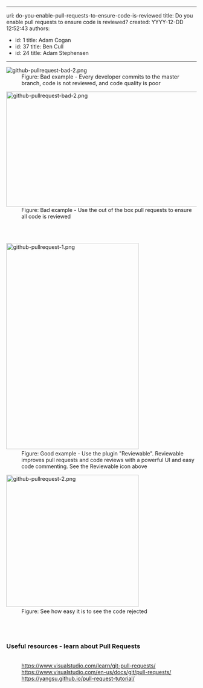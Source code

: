 

---
uri: do-you-enable-pull-requests-to-ensure-code-is-reviewed
title: Do you enable pull requests to ensure code is reviewed?
created: YYYY-12-DD 12:52:43
authors:
  - id: 1
    title: Adam Cogan
  - id: 37
    title: Ben Cull
  - id: 24
    title: Adam Stephensen
---




<span class='intro'> <dl class="badImage"><dt><img src="/PublishingImages/github-pullrequest-bad-2.png" alt="github-pullrequest-bad-2.png" /><br></dt><dd>Figure&#58;&#160;<span style="background-color&#58;transparent;font-size&#58;0.9rem;">Bad example - Every developer commits to the master branch, code is not reviewed, and code quality is poor</span></dd></dl><dl class="badImage"><dt><img src="/PublishingImages/github-pullrequest-bad.png" alt="github-pullrequest-bad-2.png" style="width&#58;585px;height&#58;305px;" /><br></dt><dd>Figure&#58; Bad example - Use the out of the box pull requests to ensure all code is reviewed</dd></dl> <br> </span>

<dl class="goodImage">​
   <dt>​​<img src="/PublishingImages/github-pullrequest-1.png" alt="github-pullrequest-1.png" style="width&#58;350px;height&#58;546px;" /><br></dt><dd>Figure&#58; Good example - Use the plugin &quot;Reviewable&quot;. Reviewable improves pull requests and code reviews with a powerful UI and easy code commenting. ​See the Reviewable icon above </dd></dl><dl class="image"><dt>​​<img src="/PublishingImages/github-pullrequest-2.png" alt="github-pullrequest-2.png" style="width&#58;350px;" /><br></dt><dd>Figure&#58; See how easy it is to see the code rejected​<br></dd><dd><br></dd><dd><br></dd><dd><br></dd><h3 class="ssw15-rteElement-H3">Useful resources - learn&#160;about Pull Requests<br></h3><dd><br></dd><dd><a href="https&#58;//www.visualstudio.com/learn/git-pull-requests/">https&#58;//www.visualstudio.com/learn/git-pull-requests/</a><br></dd><dd><a href="https&#58;//www.visualstudio.com/en-us/docs/git/pull-requests/">https&#58;//www.visualstudio.com/en-us/docs/git/pull-requests/</a><br><a href="https&#58;//yangsu.github.io/pull-request-tutorial/">https&#58;//yangsu.github.io/pull-request-tutorial/​</a><br></dd></dl>&#160;​<br>


